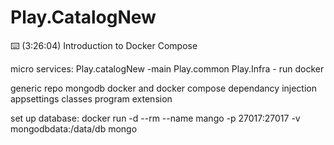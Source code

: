 # Play.CatalogNew

⌨️ (3:26:04) Introduction to Docker Compose



micro services:
Play.catalogNew -main
Play.common
Play.Infra - run docker


generic repo
mongodb
docker and docker compose
dependancy injection
appsettings classes
program extension

set up database: docker run -d --rm --name mango -p 27017:27017 -v mongodbdata:/data/db mongo
